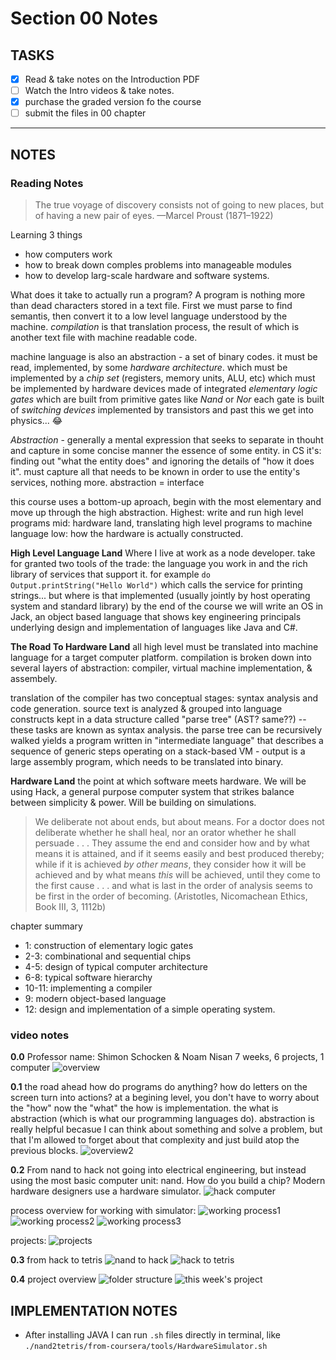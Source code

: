 # Section 00 Notes

## TASKS

- [x] Read & take notes on the Introduction PDF
- [ ] Watch the Intro videos & take notes.
- [x] purchase the graded version fo the course
- [ ] submit the files in 00 chapter

---

## NOTES

### Reading Notes

> The true voyage of discovery consists not of going to new places, but of having a new pair of eyes.
> —Marcel Proust (1871–1922)

Learning 3 things

- how computers work
- how to break down comples problems into manageable modules
- how to develop larg-scale hardware and software systems.

What does it take to actually run a program?
A program is nothing more than dead characters stored in a text file. First we must parse to find semantis, then convert it to a low level language understood by the machine. _compilation_ is that translation process, the result of which is another text file with machine readable code.

machine language is also an abstraction - a set of binary codes.
it must be read, implemented, by some _hardware architecture_.
which must be implemented by a _chip set_ (registers, memory units, ALU, etc)
which must be implemented by hardware devices made of integrated _elementary logic gates_
which are built from primitive gates like _Nand_ or _Nor_
each gate is built of _switching devices_ implemented by transistors
and past this we get into physics... 😂

_Abstraction_ - generally a mental expression that seeks to separate in thouht and capture in some concise manner the essence of some entity. in CS it's: finding out "what the entity does" and ignoring the details of "how it does it". must capture all that needs to be known in order to use the entity's services, nothing more.
abstraction = interface

this course uses a bottom-up aproach, begin with the most elementary and move up through the high abstraction.
Highest: write and run high level programs
mid: hardware land, translating high level programs to machine language
low: how the hardware is actually constructed.

**High Level Language Land**
Where I live at work as a node developer.
take for granted two tools of the trade: the language you work in and the rich library of services that support it.
for example `do Output.printString("Hello World")` which calls the service for printing strings... but where is that implemented (usually jointly by host operating system and standard library)
by the end of the course we will write an OS in Jack, an object based language that shows key engineering principals underlying design and implementation of languages like Java and C#.

**The Road To Hardware Land**
all high level must be translated into machine language for a target computer platform. compilation is broken down into several layers of abstraction: compiler, virtual machine implementation, & assembely.

translation of the compiler has two conceptual stages: syntax analysis and code generation. source text is analyzed & grouped into language constructs kept in a data structure called "parse tree" (AST? same??) -- these tasks are known as syntax analysis.
the parse tree can be recursively walked yields a program written in "intermediate language" that describes a sequence of generic steps operating on a stack-based VM - output is a large assembly program, which needs to be translated into binary.

**Hardware Land**
the point at which software meets hardware.
We will be using Hack, a general purpose computer system that strikes balance between simplicity & power.
Will be building on simulations.

> We deliberate not about ends, but about means. For a doctor does not deliberate whether he shall heal, nor an orator whether he shall persuade . . .
> They assume the end and consider how and by what means it is attained, and if it seems easily and best produced thereby; while if it is achieved _by other means_, they consider how it will be achieved and by what means _this_ will be achieved, until they come to the first cause . . .
> and what is last in the order of analysis seems to be first in the order of becoming. (Aristotles, Nicomachean Ethics, Book III, 3, 1112b)

chapter summary

- 1: construction of elementary logic gates
- 2-3: combinational and sequential chips
- 4-5: design of typical computer architecture
- 6-8: typical software hierarchy
- 10-11: implementing a compiler
- 9: modern object-based language
- 12: design and implementation of a simple operating system.

### video notes

**0.0**
Professor name: Shimon Schocken & Noam Nisan
7 weeks, 6 projects, 1 computer
![overview]('./img/00-00-overview.png')

**0.1** the road ahead
how do programs do anything? how do letters on the screen turn into actions?
at a begining level, you don't have to worry about the "how" now the "what"
the how is implementation. the what is abstraction (which is what our programming languages do).
abstraction is really helpful becasue I can think about something and solve a problem, but that I'm allowed to forget about that complexity and just build atop the previous blocks.
![overview2]('./img/00-01-overview2.png')

**0.2** From nand to hack
not going into electrical engineering, but instead using the most basic computer unit: nand.
How do you build a chip? Modern hardware designers use a hardware simulator.
![hack computer]('./img/00-02-hack-computer.png')

process overview for working with simulator:
![working process1]('00-02-process1.png')
![working process2]('./img/00-02-process2.png')
![working process3]('./img/00-02-process3.png')

projects:
![projects]('./img/00-02-projects.png')

**0.3** from hack to tetris
![nand to hack]('./img/00-03-hack.png')
![hack to tetris]('./img/00-03-tetris.png')

**0.4** project overview
![folder structure]('./img/00-04-folder.png')
![this week's project]('./img/00-04-project0.png')

## IMPLEMENTATION NOTES

- After installing JAVA I can run `.sh` files directly in terminal, like `./nand2tetris/from-coursera/tools/HardwareSimulator.sh`
